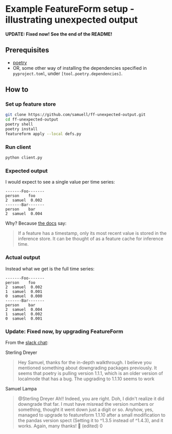 # Example FeatureForm setup - illustrating unexpected output

**UPDATE: Fixed now! See the end of the README!**

## Prerequisites

- [poetry](https://python-poetry.org/)
- OR, some other way of installing the dependencies specified in
  `pyproject.toml`, under `[tool.poetry.dependencies]`.

## How to

### Set up feature store

```bash
git clone https://github.com/samuell/ff-unexpected-output.git
cd ff-unexpected-output
poetry shell
poetry install
featureform apply --local defs.py
```

### Run client

```bash
python client.py
```

### Expected output

I would expect to see a single value per time series:

```
-------Foo-------
person    foo
2  samuel  0.002
-------Bar-------
person    bar
2  samuel  0.004
```

Why? Because [the docs](https://docs.featureform.com/getting-started/serving-for-inference-and-training#serving-for-inference) say:

> If a feature has a timestamp, only its most recent value is stored in the
> inference store. It can be thought of as a feature cache for inference time.

### Actual output

Instead what we get is the full time series:

```
-------Foo-------
person    foo
2  samuel  0.002
1  samuel  0.001
0  samuel  0.000
-------Bar-------
person    bar
2  samuel  0.004
1  samuel  0.002
0  samuel  0.001
```

### Update: Fixed now, by upgrading FeatureForm

From the [slack chat](https://featureform-community.slack.com/archives/C022WLBCW91/p1661464903066739?thread_ts=1661289725.628769&cid=C022WLBCW91):

Sterling Dreyer
> Hey Samuel, thanks for the in-depth walkthrough. I believe you mentioned
> something about downgrading packages previously. It seems that poetry is
> pulling version 1.1.1, which is an older version of localmode that has a bug.
> The upgrading to 1.1.10 seems to work
  
Samuel Lampa
> @Sterling Dreyer Ah!! Indeed, you are right. Doh, I didn't realize it did
> downgrade that far. I must have misread the version numbers or something,
> thought it went down just a digit or so. Anyhow, yes, managed to upgrade to
> featureform 1.1.10 after a small modification to the pandas version spect
> (Setting it to ^1.3.5 instead of ^1.4.3), and it works. Again, many thanks!
> :100: (edited) 0

